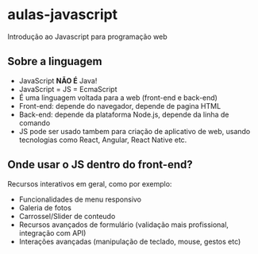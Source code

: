 # aulas-javascript

Introdução ao Javascript para programação web

## Sobre a linguagem

- JavaScript **NÃO É** Java!
- JavaScript = JS = EcmaScript
- É uma linguagem voltada para a web (front-end e back-end)
- Front-end: depende do navegador, depende de pagina HTML
- Back-end: depende da plataforma Node.js, depende da linha de comando
- JS pode ser usado tambem para criação de aplicativo de web, usando tecnologias como React, Angular, React Native etc.

## Onde usar o JS dentro do front-end?

Recursos interativos em geral, como por exemplo:

- Funcionalidades de menu responsivo
- Galeria de fotos
- Carrossel/Slider de conteudo
- Recursos avançados de formulário (validação mais profissional, integração com API)
- Interações avançadas (manipulação de teclado, mouse, gestos etc)